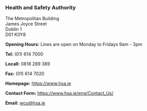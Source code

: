 ###  Health and Safety Authority

The Metropolitan Building  
James Joyce Street  
Dublin 1  
D01 K0Y8

**Opening Hours:** Lines are open on Monday to Fridays 9am - 3pm

**Tel:** (01) 614 7000

**Locall:** 0818 289 389

**Fax:** (01) 614 7020

**Homepage:** [ https://www.hsa.ie ](https://www.hsa.ie)

**Contact Form:** [ https://www.hsa.ie/eng/Contact_Us/
](https://www.hsa.ie/eng/Contact_Us/)

**Email:** [ wcu@hsa.ie ](mailto:wcu@hsa.ie)

